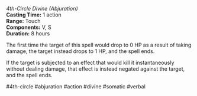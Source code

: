 *4th-Circle Divine (Abjuration)*  
**Casting Time:** 1 action  
**Range:** Touch  
**Components:** V, S  
**Duration:** 8 hours

The first time the target of this spell would drop to 0 HP as a result of taking damage, the target instead drops to 1 HP, and the spell ends.

If the target is subjected to an effect that would kill it instantaneously without dealing damage, that effect is instead negated against the target, and the spell ends.

#4th-circle #abjuration #action #divine #somatic #verbal
